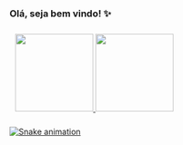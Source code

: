 ### Olá, seja bem vindo! ✨

<div style="display:inline_block;padding:10px;margin:auto">
<a href="https://github.com/Victor001021">
<img  height="137px" src="https://github-readme-stats.vercel.app/api/top-langs/?username=Victor001021&layout=compact&langs_count=7&theme=dark&count_private=true&bg_color=000000&border_color=00a000&icon_color=00a000&title_color=00a000&text_color=00a000&hide_border=true"/>
<img  height="137px" src="https://github-readme-stats.vercel.app/api?username=Victor001021&show_icons=true&theme=dark&include_all_commits=true&count_private=true&bg_color=000000&border_color=00a000&icon_color=00a000&title_color=00a000&text_color=00a000&hide_border=true"/>
</div>
 
![Snake animation](https://github.com/Victor001021/Victor001021/blob/output/github-contribution-grid-snake.svg)

<!--
**Victor001021/Victor001021** is a ✨ _special_ ✨ repository because its `README.md` (this file) appears on your GitHub profile.

Here are some ideas to get you started:

- 🔭 I’m currently working on ...
- 🌱 I’m currently learning ...
- 👯 I’m looking to collaborate on ...
- 🤔 I’m looking for help with ...
- 💬 Ask me about ...
- 📫 How to reach me: ...
- 😄 Pronouns: ...
- ⚡ Fun fact: ...
-->
